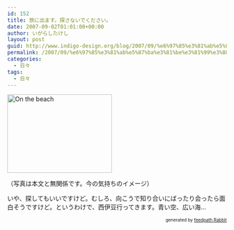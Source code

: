 ```yaml
---
id: 152
title: 旅に出ます。探さないでください。
date: 2007-09-02T01:01:00+00:00
author: いがらしたけし
layout: post
guid: http://www.indigo-design.org/blog/2007/09/%e6%97%85%e3%81%ab%e5%87%ba%e3%81%be%e3%81%99%e3%80%82%e6%8e%a2%e3%81%95%e3%81%aa%e3%81%84%e3%81%a7%e3%81%8f%e3%81%a0%e3%81%95%e3%81%84%e3%80%82/
permalink: /2007/09/%e6%97%85%e3%81%ab%e5%87%ba%e3%81%be%e3%81%99%e3%80%82%e6%8e%a2%e3%81%95%e3%81%aa%e3%81%84%e3%81%a7%e3%81%8f%e3%81%a0%e3%81%95%e3%81%84%e3%80%82/
categories:
  - 日々
tags:
  - 日々
---
```

[<img src="http://farm1.static.flickr.com/41/99525268_197dd75a3b_m.jpg" alt="On the beach" border="0" height="180" width="240" />](http://www.flickr.com/photos/takeshi81/99525268/ "Photo Sharing")

（写真は本文と無関係です。今の気持ちのイメージ）

いや、探してもいいですけど。むしろ、向こうで知り合いにばったり会ったら面白そうですけど。というわけで、西伊豆行ってきます。青い空、広い海…<!--feedpath info start-->

<div style="text-align: right;font-size: 10px">
  &nbsp;&nbsp;<span>generated by <a href="http://feedpath.jp" title="feedpath Rabbit" target="_blank">feedpath Rabbit</a></span>
</div>

<!--feedpath info end-->
